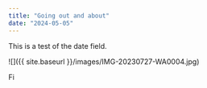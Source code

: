 ```yaml
---
title: "Going out and about"
date: "2024-05-05"
---
```


This is a test of the date field.

![]({{ site.baseurl }}/images/IMG-20230727-WA0004.jpg)

Fi